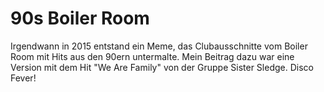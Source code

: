 # 90s Boiler Room

Irgendwann in 2015 entstand ein Meme, das Clubausschnitte vom Boiler Room mit Hits aus den 90ern untermalte. Mein Beitrag dazu war eine Version mit dem Hit "We Are Family" von der Gruppe Sister Sledge. Disco Fever!
